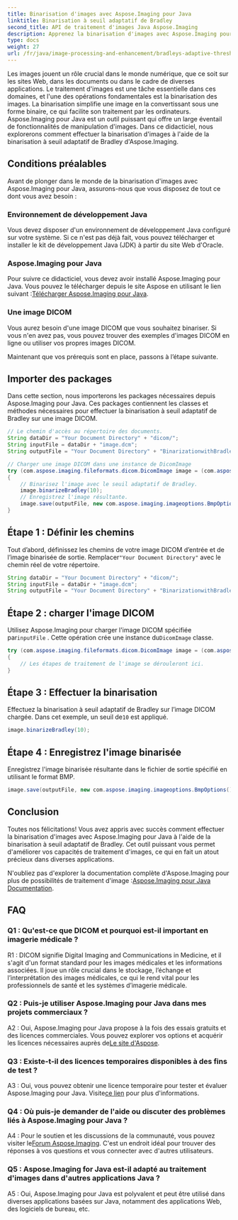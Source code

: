 ```yaml
---
title: Binarisation d'images avec Aspose.Imaging pour Java
linktitle: Binarisation à seuil adaptatif de Bradley
second_title: API de traitement d'images Java Aspose.Imaging
description: Apprenez la binarisation d'images avec Aspose.Imaging pour Java. Transformez facilement les images DICOM. Explorez un guide étape par étape avec des exemples de code.
type: docs
weight: 27
url: /fr/java/image-processing-and-enhancement/bradleys-adaptive-threshold-binarization/
---
```

Les images jouent un rôle crucial dans le monde numérique, que ce soit sur les sites Web, dans les documents ou dans le cadre de diverses applications. Le traitement d'images est une tâche essentielle dans ces domaines, et l'une des opérations fondamentales est la binarisation des images. La binarisation simplifie une image en la convertissant sous une forme binaire, ce qui facilite son traitement par les ordinateurs. Aspose.Imaging pour Java est un outil puissant qui offre un large éventail de fonctionnalités de manipulation d'images. Dans ce didacticiel, nous explorerons comment effectuer la binarisation d'images à l'aide de la binarisation à seuil adaptatif de Bradley d'Aspose.Imaging. 

## Conditions préalables

Avant de plonger dans le monde de la binarisation d'images avec Aspose.Imaging pour Java, assurons-nous que vous disposez de tout ce dont vous avez besoin :

### Environnement de développement Java

Vous devez disposer d'un environnement de développement Java configuré sur votre système. Si ce n'est pas déjà fait, vous pouvez télécharger et installer le kit de développement Java (JDK) à partir du site Web d'Oracle.

### Aspose.Imaging pour Java

Pour suivre ce didacticiel, vous devez avoir installé Aspose.Imaging pour Java. Vous pouvez le télécharger depuis le site Aspose en utilisant le lien suivant :[Télécharger Aspose.Imaging pour Java](https://releases.aspose.com/imaging/java/).

### Une image DICOM

Vous aurez besoin d'une image DICOM que vous souhaitez binariser. Si vous n'en avez pas, vous pouvez trouver des exemples d'images DICOM en ligne ou utiliser vos propres images DICOM.

Maintenant que vos prérequis sont en place, passons à l’étape suivante.

## Importer des packages

Dans cette section, nous importerons les packages nécessaires depuis Aspose.Imaging pour Java. Ces packages contiennent les classes et méthodes nécessaires pour effectuer la binarisation à seuil adaptatif de Bradley sur une image DICOM.

```java
// Le chemin d'accès au répertoire des documents.
String dataDir = "Your Document Directory" + "dicom/";
String inputFile = dataDir + "image.dcm";
String outputFile = "Your Document Directory" + "BinarizationwithBradleyAdaptiveThreshold_out.bmp";

// Charger une image DICOM dans une instance de DicomImage
try (com.aspose.imaging.fileformats.dicom.DicomImage image = (com.aspose.imaging.fileformats.dicom.DicomImage) Image.load(inputFile))
{
    // Binarisez l'image avec le seuil adaptatif de Bradley.
    image.binarizeBradley(10);
    // Enregistrez l'image résultante.
    image.save(outputFile, new com.aspose.imaging.imageoptions.BmpOptions());
}
```

## Étape 1 : Définir les chemins

 Tout d’abord, définissez les chemins de votre image DICOM d’entrée et de l’image binarisée de sortie. Remplacer`"Your Document Directory"` avec le chemin réel de votre répertoire.

```java
String dataDir = "Your Document Directory" + "dicom/";
String inputFile = dataDir + "image.dcm";
String outputFile = "Your Document Directory" + "BinarizationwithBradleyAdaptiveThreshold_out.bmp";
```

## Étape 2 : charger l'image DICOM

Utilisez Aspose.Imaging pour charger l'image DICOM spécifiée par`inputFile` . Cette opération crée une instance du`DicomImage` classe.

```java
try (com.aspose.imaging.fileformats.dicom.DicomImage image = (com.aspose.imaging.fileformats.dicom.DicomImage) Image.load(inputFile))
{
    // Les étapes de traitement de l'image se dérouleront ici.
}
```

## Étape 3 : Effectuer la binarisation

 Effectuez la binarisation à seuil adaptatif de Bradley sur l’image DICOM chargée. Dans cet exemple, un seuil de`10` est appliqué.

```java
image.binarizeBradley(10);
```

## Étape 4 : Enregistrez l'image binarisée

Enregistrez l'image binarisée résultante dans le fichier de sortie spécifié en utilisant le format BMP.

```java
image.save(outputFile, new com.aspose.imaging.imageoptions.BmpOptions());
```

## Conclusion

Toutes nos félicitations! Vous avez appris avec succès comment effectuer la binarisation d'images avec Aspose.Imaging pour Java à l'aide de la binarisation à seuil adaptatif de Bradley. Cet outil puissant vous permet d'améliorer vos capacités de traitement d'images, ce qui en fait un atout précieux dans diverses applications.

 N'oubliez pas d'explorer la documentation complète d'Aspose.Imaging pour plus de possibilités de traitement d'image :[Aspose.Imaging pour Java Documentation](https://reference.aspose.com/imaging/java/).

## FAQ

### Q1 : Qu'est-ce que DICOM et pourquoi est-il important en imagerie médicale ?

R1 : DICOM signifie Digital Imaging and Communications in Medicine, et il s'agit d'un format standard pour les images médicales et les informations associées. Il joue un rôle crucial dans le stockage, l’échange et l’interprétation des images médicales, ce qui le rend vital pour les professionnels de santé et les systèmes d’imagerie médicale.

### Q2 : Puis-je utiliser Aspose.Imaging pour Java dans mes projets commerciaux ?

 A2 : Oui, Aspose.Imaging pour Java propose à la fois des essais gratuits et des licences commerciales. Vous pouvez explorer vos options et acquérir les licences nécessaires auprès de[Le site d'Aspose](https://purchase.aspose.com/buy).

### Q3 : Existe-t-il des licences temporaires disponibles à des fins de test ?

 A3 : Oui, vous pouvez obtenir une licence temporaire pour tester et évaluer Aspose.Imaging pour Java. Visite[ce lien](https://purchase.aspose.com/temporary-license/) pour plus d'informations.

### Q4 : Où puis-je demander de l'aide ou discuter des problèmes liés à Aspose.Imaging pour Java ?

 A4 : Pour le soutien et les discussions de la communauté, vous pouvez visiter le[Forum Aspose.Imaging](https://forum.aspose.com/). C'est un endroit idéal pour trouver des réponses à vos questions et vous connecter avec d'autres utilisateurs.

### Q5 : Aspose.Imaging for Java est-il adapté au traitement d'images dans d'autres applications Java ?

A5 : Oui, Aspose.Imaging pour Java est polyvalent et peut être utilisé dans diverses applications basées sur Java, notamment des applications Web, des logiciels de bureau, etc.